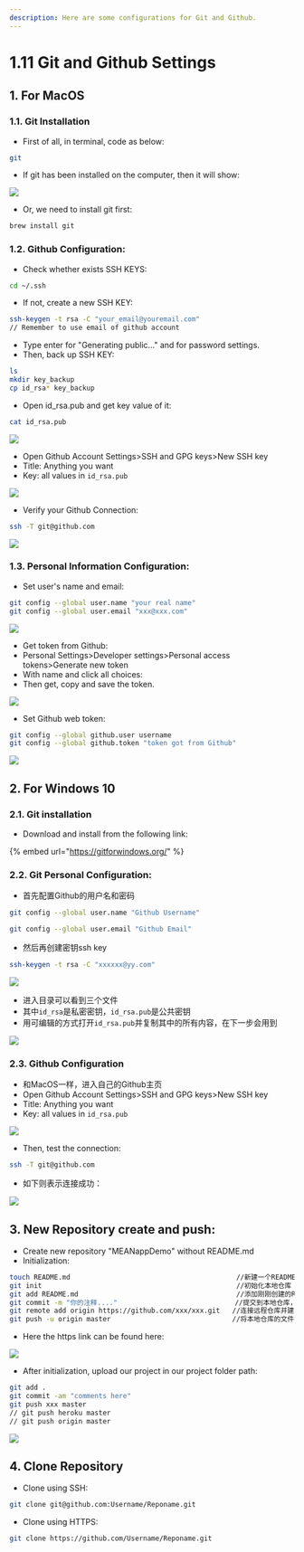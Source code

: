 ```yaml
---
description: Here are some configurations for Git and Github.
---
```


# 1.11 Git and Github Settings

## 1. For MacOS

### 1.1. Git Installation

* First of all, in terminal, code as below:

```bash
git
```

* If git has been installed on the computer, then it will show:

![](../.gitbook/assets/image%20%289%29.png)

* Or, we need to install git first:

```bash
brew install git
```

### 1.2. Github Configuration:

* Check whether exists SSH KEYS:

```bash
cd ~/.ssh
```

* If not, create a new SSH KEY:

```bash
ssh-keygen -t rsa -C "your_email@youremail.com"
// Remember to use email of github account
```

* Type enter for "Generating public..." and for password settings.
* Then, back up SSH KEY:

```bash
ls
mkdir key_backup
cp id_rsa* key_backup
```

* Open id\_rsa.pub and get key value of it:

```bash
cat id_rsa.pub
```

![](../.gitbook/assets/image%20%286%29.png)

* Open Github Account Settings&gt;SSH and GPG keys&gt;New SSH key
* Title: Anything you want
* Key: all values in `id_rsa.pub`

![](../.gitbook/assets/image%20%2869%29.png)

* Verify your Github Connection:

```bash
ssh -T git@github.com
```

![](../.gitbook/assets/image%20%2851%29.png)

### 1.3. Personal Information Configuration:

* Set user's name and email:

```bash
git config --global user.name "your real name"
git config --global user.email "xxx@xxx.com"
```

![](../.gitbook/assets/image%20%2889%29.png)

* Get token from Github:
* Personal Settings&gt;Developer settings&gt;Personal access tokens&gt;Generate new token
* With name and click all choices:
* Then get, copy and save the token.

![](../.gitbook/assets/image%20%2838%29.png)

* Set Github web token:

```bash
git config --global github.user username
git config --global github.token "token got from Github"
```

![](../.gitbook/assets/image%20%2870%29.png)

## 2. For Windows 10

### 2.1. Git installation

* Download and install from the following link:

{% embed url="https://gitforwindows.org/" %}

### 2.2. Git Personal Configuration:

* 首先配置Github的用户名和密码

```bash
git config --global user.name "Github Username"
```

```bash
git config --global user.email "Github Email"
```

* 然后再创建密钥ssh key

```bash
ssh-keygen -t rsa -C "xxxxxx@yy.com"
```

![](../.gitbook/assets/image%20%2815%29.png)

* 进入目录可以看到三个文件
* 其中`id_rsa`是私密密钥，`id_rsa.pub`是公共密钥
* 用可编辑的方式打开`id_rsa.pub`并复制其中的所有内容，在下一步会用到

![](../.gitbook/assets/image%20%2884%29.png)

### 2.3. Github Configuration

* 和MacOS一样，进入自己的Github主页
* Open Github Account Settings&gt;SSH and GPG keys&gt;New SSH key
* Title: Anything you want
* Key: all values in `id_rsa.pub`

![](../.gitbook/assets/image%20%2869%29.png)

* Then, test the connection:

```bash
ssh -T git@github.com
```

* 如下则表示连接成功：

![](../.gitbook/assets/image%20%2820%29.png)

## 3. New Repository create and push:

* Create new repository "MEANappDemo" without README.md
* Initialization:

```bash
touch README.md                                         //新建一个README文档，若上一步勾选了创建README.md，提交时导致冲突
git init                                                //初始化本地仓库
git add README.md                                       //添加刚刚创建的README文档
git commit -m "你的注释...."                             //提交到本地仓库，并写一些注释
git remote add origin https://github.com/xxx/xxx.git   //连接远程仓库并建了一个名叫：origin的别名，当然可以为其他名字，但是origin一看就知道是别名，youname记得替换成你的用户名
git push -u origin master                              //将本地仓库的文件提交到别名为origin的地址的master分支下，-u为第一次提交，需要创建master分支，下次就不需要了
```

* Here the https link can be found here:

![](../.gitbook/assets/image%20%283%29.png)

* After initialization, upload our project in our project folder path:

```bash
git add .
git commit -am "comments here"
git push xxx master
// git push heroku master
// git push origin master
```

![](../.gitbook/assets/image%20%2883%29.png)

## 4. Clone Repository

* Clone using SSH:

```bash
git clone git@github.com:Username/Reponame.git
```

* Clone using HTTPS:

```bash
git clone https://github.com/Username/Reponame.git
```

